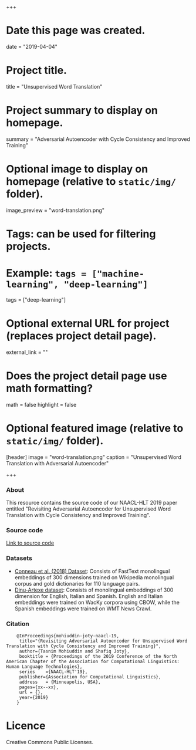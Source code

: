 +++
# Date this page was created.
date = "2019-04-04"

# Project title.
title = "Unsupervised Word Translation"

# Project summary to display on homepage.
summary = "Adversarial Autoencoder with Cycle Consistency and Improved Training"

# Optional image to display on homepage (relative to `static/img/` folder).
image_preview = "word-translation.png"

# Tags: can be used for filtering projects.
# Example: `tags = ["machine-learning", "deep-learning"]`
tags = ["deep-learning"]

# Optional external URL for project (replaces project detail page).
external_link = ""

# Does the project detail page use math formatting?
math = false
highlight = false
# Optional featured image (relative to `static/img/` folder).
[header]
image = "word-translation.png"
caption = "Unsupervised Word Translation with Adversarial Autoencoder"

+++

### About
This resource contains the source code of our NAACL-HLT 2019 paper entitled "Revisiting Adversarial Autoencoder for Unsupervised Word Translation with Cycle Consistency and Improved Training".
<br>
### Source code
[Link to source code](https://github.com/ntunlpsg/unsup-word-translation)

### Datasets
* [Conneau et al. (2018) Dataset](https://github.com/facebookresearch/MUSE/tree/master/data): Consists of FastText monolingual embeddings of 300 dimensions trained on Wikipedia monolingual corpus and gold dictionaries for 110 language pairs. 
* [Dinu-Artexe dataset](https://github.com/artetxem/vecmap/): Consists of monolingual embeddings of 300 dimension for English, Italian and Spanish. English and Italian embeddings were trained on WacKy corpora using CBOW, while the Spanish embeddings were trained on WMT News Crawl. 

### Citation

		@InProceedings{mohiuddin-joty-naacl-19,
		 title="{Revisiting Adversarial Autoencoder for Unsupervised Word Translation with Cycle Consistency and Improved Training}",
		 author={Tasnim Mohiuddin and Shafiq Joty},
		 booktitle = {Proceedings of the 2019 Conference of the North American Chapter of the Association for Computational Linguistics: Human Language Technologies},
		 series    ={NAACL-HLT'19},
		 publisher={Association for Computational Linguistics},
		 address   = {Minneapolis, USA},
		 pages={xx--xx},
		 url = {},
		 year={2019}
		}

# Licence
Creative Commons Public Licenses.
